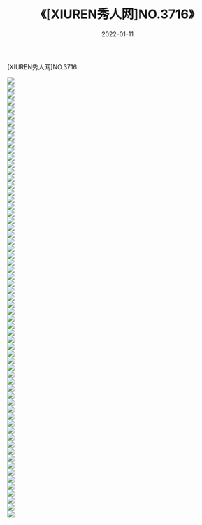 ﻿---
layout: post
title:  《[XIUREN秀人网]NO.3716》
date:   2022-01-11
img: http://img.660000.xyz/Sharelink/秀人网/秀人网第04部分/[XIUREN秀人网]NO.3716/000.jpg
categories: [美女, 清纯, 唯美]
---

[XIUREN秀人网]NO.3716

 ![](http://img.660000.xyz/Sharelink/秀人网/秀人网第04部分/[XIUREN秀人网]NO.3716/001.jpg) <br>![](http://img.660000.xyz/Sharelink/秀人网/秀人网第04部分/[XIUREN秀人网]NO.3716/002.jpg) <br>![](http://img.660000.xyz/Sharelink/秀人网/秀人网第04部分/[XIUREN秀人网]NO.3716/003.jpg) <br>![](http://img.660000.xyz/Sharelink/秀人网/秀人网第04部分/[XIUREN秀人网]NO.3716/004.jpg) <br>![](http://img.660000.xyz/Sharelink/秀人网/秀人网第04部分/[XIUREN秀人网]NO.3716/005.jpg) <br>![](http://img.660000.xyz/Sharelink/秀人网/秀人网第04部分/[XIUREN秀人网]NO.3716/006.jpg) <br>![](http://img.660000.xyz/Sharelink/秀人网/秀人网第04部分/[XIUREN秀人网]NO.3716/007.jpg) <br>![](http://img.660000.xyz/Sharelink/秀人网/秀人网第04部分/[XIUREN秀人网]NO.3716/008.jpg) <br>![](http://img.660000.xyz/Sharelink/秀人网/秀人网第04部分/[XIUREN秀人网]NO.3716/009.jpg) <br>![](http://img.660000.xyz/Sharelink/秀人网/秀人网第04部分/[XIUREN秀人网]NO.3716/010.jpg) <br>![](http://img.660000.xyz/Sharelink/秀人网/秀人网第04部分/[XIUREN秀人网]NO.3716/011.jpg) <br>![](http://img.660000.xyz/Sharelink/秀人网/秀人网第04部分/[XIUREN秀人网]NO.3716/012.jpg) <br>![](http://img.660000.xyz/Sharelink/秀人网/秀人网第04部分/[XIUREN秀人网]NO.3716/013.jpg) <br>![](http://img.660000.xyz/Sharelink/秀人网/秀人网第04部分/[XIUREN秀人网]NO.3716/014.jpg) <br>![](http://img.660000.xyz/Sharelink/秀人网/秀人网第04部分/[XIUREN秀人网]NO.3716/015.jpg) <br>![](http://img.660000.xyz/Sharelink/秀人网/秀人网第04部分/[XIUREN秀人网]NO.3716/016.jpg) <br>![](http://img.660000.xyz/Sharelink/秀人网/秀人网第04部分/[XIUREN秀人网]NO.3716/017.jpg) <br>![](http://img.660000.xyz/Sharelink/秀人网/秀人网第04部分/[XIUREN秀人网]NO.3716/018.jpg) <br>![](http://img.660000.xyz/Sharelink/秀人网/秀人网第04部分/[XIUREN秀人网]NO.3716/019.jpg) <br>![](http://img.660000.xyz/Sharelink/秀人网/秀人网第04部分/[XIUREN秀人网]NO.3716/020.jpg) <br>![](http://img.660000.xyz/Sharelink/秀人网/秀人网第04部分/[XIUREN秀人网]NO.3716/021.jpg) <br>![](http://img.660000.xyz/Sharelink/秀人网/秀人网第04部分/[XIUREN秀人网]NO.3716/022.jpg) <br>![](http://img.660000.xyz/Sharelink/秀人网/秀人网第04部分/[XIUREN秀人网]NO.3716/023.jpg) <br>![](http://img.660000.xyz/Sharelink/秀人网/秀人网第04部分/[XIUREN秀人网]NO.3716/024.jpg) <br>![](http://img.660000.xyz/Sharelink/秀人网/秀人网第04部分/[XIUREN秀人网]NO.3716/025.jpg) <br>![](http://img.660000.xyz/Sharelink/秀人网/秀人网第04部分/[XIUREN秀人网]NO.3716/026.jpg) <br>![](http://img.660000.xyz/Sharelink/秀人网/秀人网第04部分/[XIUREN秀人网]NO.3716/027.jpg) <br>![](http://img.660000.xyz/Sharelink/秀人网/秀人网第04部分/[XIUREN秀人网]NO.3716/028.jpg) <br>![](http://img.660000.xyz/Sharelink/秀人网/秀人网第04部分/[XIUREN秀人网]NO.3716/029.jpg) <br>![](http://img.660000.xyz/Sharelink/秀人网/秀人网第04部分/[XIUREN秀人网]NO.3716/030.jpg) <br>![](http://img.660000.xyz/Sharelink/秀人网/秀人网第04部分/[XIUREN秀人网]NO.3716/031.jpg) <br>![](http://img.660000.xyz/Sharelink/秀人网/秀人网第04部分/[XIUREN秀人网]NO.3716/032.jpg) <br>![](http://img.660000.xyz/Sharelink/秀人网/秀人网第04部分/[XIUREN秀人网]NO.3716/033.jpg) <br>![](http://img.660000.xyz/Sharelink/秀人网/秀人网第04部分/[XIUREN秀人网]NO.3716/034.jpg) <br>![](http://img.660000.xyz/Sharelink/秀人网/秀人网第04部分/[XIUREN秀人网]NO.3716/035.jpg) <br>![](http://img.660000.xyz/Sharelink/秀人网/秀人网第04部分/[XIUREN秀人网]NO.3716/036.jpg) <br>![](http://img.660000.xyz/Sharelink/秀人网/秀人网第04部分/[XIUREN秀人网]NO.3716/037.jpg) <br>![](http://img.660000.xyz/Sharelink/秀人网/秀人网第04部分/[XIUREN秀人网]NO.3716/038.jpg) <br>![](http://img.660000.xyz/Sharelink/秀人网/秀人网第04部分/[XIUREN秀人网]NO.3716/039.jpg) <br>![](http://img.660000.xyz/Sharelink/秀人网/秀人网第04部分/[XIUREN秀人网]NO.3716/040.jpg) <br>![](http://img.660000.xyz/Sharelink/秀人网/秀人网第04部分/[XIUREN秀人网]NO.3716/041.jpg) <br>![](http://img.660000.xyz/Sharelink/秀人网/秀人网第04部分/[XIUREN秀人网]NO.3716/042.jpg) <br>![](http://img.660000.xyz/Sharelink/秀人网/秀人网第04部分/[XIUREN秀人网]NO.3716/043.jpg) <br>![](http://img.660000.xyz/Sharelink/秀人网/秀人网第04部分/[XIUREN秀人网]NO.3716/044.jpg) <br>![](http://img.660000.xyz/Sharelink/秀人网/秀人网第04部分/[XIUREN秀人网]NO.3716/045.jpg) <br>![](http://img.660000.xyz/Sharelink/秀人网/秀人网第04部分/[XIUREN秀人网]NO.3716/046.jpg) <br>![](http://img.660000.xyz/Sharelink/秀人网/秀人网第04部分/[XIUREN秀人网]NO.3716/047.jpg) <br>![](http://img.660000.xyz/Sharelink/秀人网/秀人网第04部分/[XIUREN秀人网]NO.3716/048.jpg) <br>![](http://img.660000.xyz/Sharelink/秀人网/秀人网第04部分/[XIUREN秀人网]NO.3716/049.jpg) <br>![](http://img.660000.xyz/Sharelink/秀人网/秀人网第04部分/[XIUREN秀人网]NO.3716/050.jpg) <br>![](http://img.660000.xyz/Sharelink/秀人网/秀人网第04部分/[XIUREN秀人网]NO.3716/051.jpg) <br>![](http://img.660000.xyz/Sharelink/秀人网/秀人网第04部分/[XIUREN秀人网]NO.3716/052.jpg) <br>![](http://img.660000.xyz/Sharelink/秀人网/秀人网第04部分/[XIUREN秀人网]NO.3716/053.jpg) <br>![](http://img.660000.xyz/Sharelink/秀人网/秀人网第04部分/[XIUREN秀人网]NO.3716/054.jpg) <br>![](http://img.660000.xyz/Sharelink/秀人网/秀人网第04部分/[XIUREN秀人网]NO.3716/055.jpg) <br>![](http://img.660000.xyz/Sharelink/秀人网/秀人网第04部分/[XIUREN秀人网]NO.3716/056.jpg) <br>![](http://img.660000.xyz/Sharelink/秀人网/秀人网第04部分/[XIUREN秀人网]NO.3716/057.jpg) <br>![](http://img.660000.xyz/Sharelink/秀人网/秀人网第04部分/[XIUREN秀人网]NO.3716/058.jpg) <br>![](http://img.660000.xyz/Sharelink/秀人网/秀人网第04部分/[XIUREN秀人网]NO.3716/059.jpg) <br>![](http://img.660000.xyz/Sharelink/秀人网/秀人网第04部分/[XIUREN秀人网]NO.3716/060.jpg) <br>![](http://img.660000.xyz/Sharelink/秀人网/秀人网第04部分/[XIUREN秀人网]NO.3716/061.jpg) <br>![](http://img.660000.xyz/Sharelink/秀人网/秀人网第04部分/[XIUREN秀人网]NO.3716/062.jpg) <br>![](http://img.660000.xyz/Sharelink/秀人网/秀人网第04部分/[XIUREN秀人网]NO.3716/063.jpg) <br>